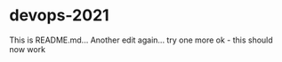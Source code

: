 # devops-2021
This is README.md...
Another edit again...
try one more ok - this should now work






